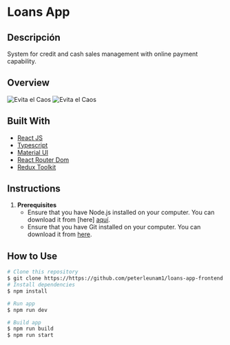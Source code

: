 # Loans App

## Descripción
System for credit and cash sales management with online payment capability.

## Overview
<!-- inserta imagen del assets -->
![Evita el Caos](assets/images/view1.png)
![Evita el Caos](assets/images/view2.png)

## Built With

- [React JS](https://reactjs.org/)
- [Typescript](https://www.typescriptlang.org/)
- [Material UI](https://material-ui.com/)
- [React Router Dom](https://reactrouter.com/en/main)
- [Redux Toolkit](https://redux-toolkit.js.org/)

## Instructions
1. **Prerequisites**
   - Ensure that you have Node.js installed on your computer. You can download it from [here] [aquí](https://nodejs.org/es/).
   - Ensure that you have Git installed on your computer. You can download it from [here](https://git-scm.com/downloads).

## How to Use

   ```bash
   # Clone this repository
   $ git clone https://https://github.com/peterleunam1/loans-app-frontend
   # Install dependencies
   $ npm install 

   # Run app
   $ npm run dev 

   # Build app
   $ npm run build
   $ npm run start
   ```


